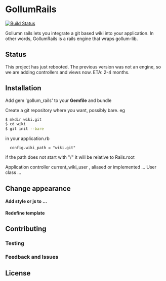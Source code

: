 # GollumRails
[![Build Status](https://travis-ci.org/gollum/gollum_rails.svg)](https://travis-ci.org/gollum/gollum_rails)

Gollumn rails lets you integrate a git based wiki into your application. In other words, GollumRails is 
a rails engine that wraps gollum-lib.

## Status

This project has just rebooted. The previous version was not an engine, so we are adding controllers and views now.
ETA: 2-4 months.

## Installation

Add gem 'gollum_rails' to your **Gemfile** and bundle

Create a git repository where you want, possibly bare. eg 

```bash
$ mkdir wiki.git
$ cd wiki
$ git init --bare
```

in your application.rb 

```
  config.wiki_path = "wiki.git"
```
if the path does not start with "/" it will be relative to Rails.root

Application controller current_wiki_user , aliased or implemented ...
User class ...

## Change appearance

#### Add style or js to ... 

#### Redefine template


## Contributing

### Testing

### Feedback and Issues

## License

